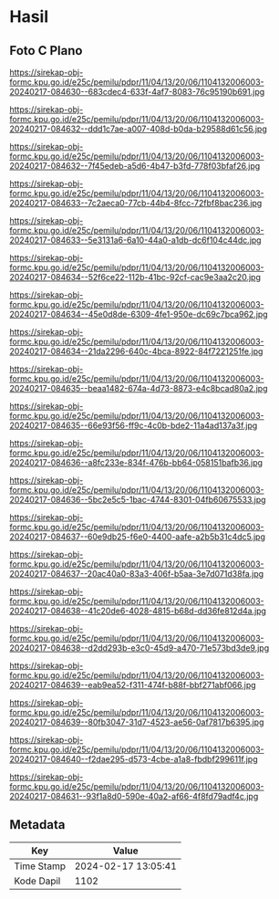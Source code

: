 # Hasil

## Foto C Plano

https://sirekap-obj-formc.kpu.go.id/e25c/pemilu/pdpr/11/04/13/20/06/1104132006003-20240217-084630--683cdec4-633f-4af7-8083-76c95190b691.jpg

https://sirekap-obj-formc.kpu.go.id/e25c/pemilu/pdpr/11/04/13/20/06/1104132006003-20240217-084632--ddd1c7ae-a007-408d-b0da-b29588d61c56.jpg

https://sirekap-obj-formc.kpu.go.id/e25c/pemilu/pdpr/11/04/13/20/06/1104132006003-20240217-084632--7f45edeb-a5d6-4b47-b3fd-778f03bfaf26.jpg

https://sirekap-obj-formc.kpu.go.id/e25c/pemilu/pdpr/11/04/13/20/06/1104132006003-20240217-084633--7c2aeca0-77cb-44b4-8fcc-72fbf8bac236.jpg

https://sirekap-obj-formc.kpu.go.id/e25c/pemilu/pdpr/11/04/13/20/06/1104132006003-20240217-084633--5e3131a6-6a10-44a0-a1db-dc6f104c44dc.jpg

https://sirekap-obj-formc.kpu.go.id/e25c/pemilu/pdpr/11/04/13/20/06/1104132006003-20240217-084634--52f6ce22-112b-41bc-92cf-cac9e3aa2c20.jpg

https://sirekap-obj-formc.kpu.go.id/e25c/pemilu/pdpr/11/04/13/20/06/1104132006003-20240217-084634--45e0d8de-6309-4fe1-950e-dc69c7bca962.jpg

https://sirekap-obj-formc.kpu.go.id/e25c/pemilu/pdpr/11/04/13/20/06/1104132006003-20240217-084634--21da2296-640c-4bca-8922-84f7221251fe.jpg

https://sirekap-obj-formc.kpu.go.id/e25c/pemilu/pdpr/11/04/13/20/06/1104132006003-20240217-084635--beaa1482-674a-4d73-8873-e4c8bcad80a2.jpg

https://sirekap-obj-formc.kpu.go.id/e25c/pemilu/pdpr/11/04/13/20/06/1104132006003-20240217-084635--66e93f56-ff9c-4c0b-bde2-11a4ad137a3f.jpg

https://sirekap-obj-formc.kpu.go.id/e25c/pemilu/pdpr/11/04/13/20/06/1104132006003-20240217-084636--a8fc233e-834f-476b-bb64-058151bafb36.jpg

https://sirekap-obj-formc.kpu.go.id/e25c/pemilu/pdpr/11/04/13/20/06/1104132006003-20240217-084636--5bc2e5c5-1bac-4744-8301-04fb60675533.jpg

https://sirekap-obj-formc.kpu.go.id/e25c/pemilu/pdpr/11/04/13/20/06/1104132006003-20240217-084637--60e9db25-f6e0-4400-aafe-a2b5b31c4dc5.jpg

https://sirekap-obj-formc.kpu.go.id/e25c/pemilu/pdpr/11/04/13/20/06/1104132006003-20240217-084637--20ac40a0-83a3-406f-b5aa-3e7d071d38fa.jpg

https://sirekap-obj-formc.kpu.go.id/e25c/pemilu/pdpr/11/04/13/20/06/1104132006003-20240217-084638--41c20de6-4028-4815-b68d-dd36fe812d4a.jpg

https://sirekap-obj-formc.kpu.go.id/e25c/pemilu/pdpr/11/04/13/20/06/1104132006003-20240217-084638--d2dd293b-e3c0-45d9-a470-71e573bd3de9.jpg

https://sirekap-obj-formc.kpu.go.id/e25c/pemilu/pdpr/11/04/13/20/06/1104132006003-20240217-084639--eab9ea52-f311-474f-b88f-bbf271abf066.jpg

https://sirekap-obj-formc.kpu.go.id/e25c/pemilu/pdpr/11/04/13/20/06/1104132006003-20240217-084639--80fb3047-31d7-4523-ae56-0af7817b6395.jpg

https://sirekap-obj-formc.kpu.go.id/e25c/pemilu/pdpr/11/04/13/20/06/1104132006003-20240217-084640--f2dae295-d573-4cbe-a1a8-fbdbf299611f.jpg

https://sirekap-obj-formc.kpu.go.id/e25c/pemilu/pdpr/11/04/13/20/06/1104132006003-20240217-084631--93f1a8d0-590e-40a2-af66-4f8fd79adf4c.jpg


## Metadata

| Key        | Value               |
| ---------- | ------------------- |
| Time Stamp | 2024-02-17 13:05:41 |
| Kode Dapil | 1102                |



